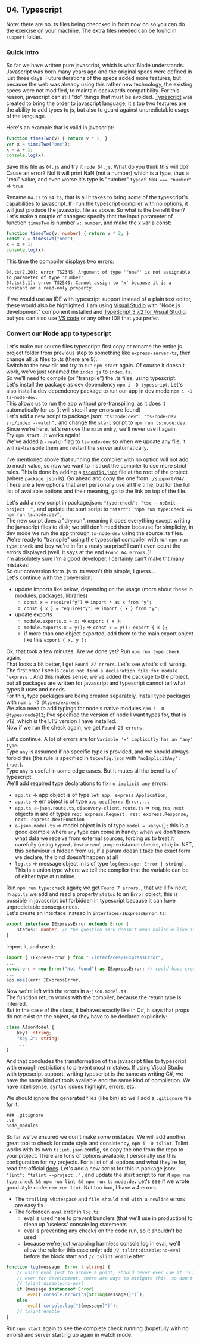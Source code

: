 ## 04. Typescript

Note: there are no .ts files being checcked in from now on so you can do the exercise on your machine. The extra files needed can be found in `support` folder.

### Quick intro

So far we have written pure javascript, which is what Node understands.
Javascript was born many years ago and the original specs were defined in just three days.
Future iterations of the specs added more features, but because the web was already using this rather new technology, the existing specs were not modified, to maintain backwards compatibility.
For this reason, javascript can still "do" things that must be avoided.
[Typescript](https://www.typescriptlang.org/) was created to bring the order to javascript language;
it's top two features are the ability to add types to js, but also to guard against unpredictable usage of the language.

Here's an example that is valid in javascript:

```javascript
function timesTwo(v) { return v * 2; }
var x = timesTwo("one");
x = x + 1;
console.log(x);
```

Save this file as `04.js` and try it `node 04.js`.
What do you think this will do? Cause an error? No! it will print NaN (not a number) which is a type, thus a "real" value, and even worse it's type is "number" `typeof NaN === "number"` => `true`.

Rename `04.js` to `04.ts`, that is all it takes to bring *some* of the typescript's capabilities to javascript.
If I run the typescript compiler with no options, it will just produce the javascript file as above.
So what is the benefit then? Let's make a couple of changes: specify that the input parameter of function `timesTwo` is number `v: number`, and make the x var a const:

```typescript
function timesTwo(v: number) { return v * 2; }
const x = timesTwo("one");
x = x + 1;
console.log(x);
```

This time the comppiler displays two errors:

```shell
04.ts(2,20): error TS2345: Argument of type '"one"' is not assignable to parameter of type 'number'.
04.ts(3,1): error TS2540: Cannot assign to 'x' because it is a constant or a read-only property.
```

If we would use aa IDE with typescript support instead of a plain text editor, these would also be highlighted.
I am using [Visual Studio](https://visualstudio.microsoft.com/downloads/) with "Node.js development" component installed and [TypeScript 3.7.2 for Visual Studio](https://www.typescriptlang.org/index.html#download-links),
but you can also use [VS code](https://code.visualstudio.com/) or any other IDE that you prefer.

### Convert our Node app to typescript

Let's make our source files typescript: first copy or rename the entire js project folder from previous step to something like `express-server-ts`, then change all .js files to .ts (there are 9).  
Switch to the new dir and try to run `npm start` again. Of course it doesn't work, we've just renamed the `index.js` to `index.ts`.  
So we'll need to compile (or "transpile") the .ts files, using typescript.  
Let's install the package as dev dependency `npm i -D typescript`.
Let's also install a dev dependency package to run our app in dev mode `npm i -D ts-node-dev`.  
This allows us to run the app without pre-transpiling, as it does it automatically for us (it will stop if any errors are found)  
Let's add a new script to package.json: `"ts:node:dev": "ts-node-dev src/index --watch",` and change the `start` script to `npm run ts:node:dev`.  
Since we're here, let's remove the `main` entry, we'll never use it again.  
Try `npm start`...it works again!  
We've added a `--watch` flag to `ts-node-dev` so when we update any file, it will re-transpile them and restart the server automatically.

I've mentioned above that running the compiler with no option will not add to much value, so now we want to instruct the compiler to use more strict rules.
This is done by adding a [`tsconfig.json`](https://www.typescriptlang.org/docs/handbook/tsconfig-json.html) file at the root of the project (where `package.json` is).
Go ahead and copy the one from `./support/04/`. There are a few options that are I personally use all the time, but for the full list of available options and their meaning, go to the link on top of the file.

Let's add a new script in package.json: `"type:check": "tsc --noEmit --project .",` and update the start script to `"start": "npm run type:check && npm run ts:node:dev",`  
The new script does a "dry run", meaning it does everything except writing the javascript files to disk; we still don't need them because for simplicity, in dev mode we run the app through `ts-node-dev` using the source .ts files.  
We're ready to "transpile" using the typescript comppiler with run `npm run type:check` and boy we're in for a nasty surprise! I can't even count the errors displayed (well, it says at the end `Found 64 errors.`)!  
I'm absolutely sure I'm a good developer, I certainly can't make tht many mistakes!  
So our conversion form .js to .ts wasn't this simple, I guess...  
Let's continue with the conversion:

- update imports like below, depending on the usage (more about these in [modules, packages, libraries](06-modules-packages-libraries.md))
  - `const x = require("y")` => `import * as x from "y";`
  - `const { x } = require("y")` => `import { x } from "y";`
- update exports
  - `module.exports.x = x;` => `export { x };`
  - `module.exports.x = y();` => `const x = y(); export { x };`
  - if more than one object exported, add them to the main export object like this `export { x, y };`

Ok, that took a few minutes. Are we done yet? Run `npm run type:check` again.  
That looks a bit better, I get `Found 27 errors`. Let's see what's still wrong.  
The first error I see is `Could not find a declaration file for module 'express'`. And this makes sense, we've added the package to the project, but all packages are written for javascript and typescript cannot tell what types it uses and needs.  
For this, type packages are being created separately. Install type packages with `npm i -D @types/express`.  
We also need to add typings for node's native modules `npm i -D @types/node@12`; I've specified the version of node I want types for, that is v12, which is the LTS version I have installed.  
Now if we run the check again, we get `Found 20 errors.`  

Let's continue. A lot of errors are for `Variable 'x' implicitly has an 'any' type`.  
Type `any` is assumed if no specific type is provided, and we should always forbid this (the rule is specified in `tsconfig.json` with `"noImplicitAny": true,`).  
Type `any` is useful in some edge cases. But it mutes all the benefits of typescript.  
We'll add required type declarations to fix `no implicit any` errors:

- `app.ts` => app object is of type `let app: express.Application;`
- `app.ts` => err object is of type `app.use((err: Error,...`
- `app.ts`, `a-json.route.ts`, `discovery-client.route.ts` => `req`, `res`, `next` objects in are of types `req: express.Request, res: express.Response, next: express.NextFunction`
- `a-json.model.ts` => model object in is of type `model = <any>{}`; this is a good example where `any` type can come in handy: when we don't know what data we receive from external sources, forcing us to treat it carefully (using `typeof`, `instanceof`, prop existance checks, etc); in .NET, this behaviour is hidden from us, if a param doesn't take the exact form we declare, the bind doesn't happen at all
- `log.ts` => message object in is of type `log(message: Error | string)`. This is a union type where we tell the compiler that the variable can be of either type at runtime.

Run `npm run type:check` again; we get `Found 7 errors.`, that we'll fix next.  
In `app.ts` we add and read a property `status` to an `Error` object;
this is possible in javascript but forbidden in typescript because it can have unpredictable consequences.  
Let's create an interface instead in `interfaces/IExpressError.ts`:

```typescript
export interface IExpressError extends Error {
    status?: number; // the question mark doesn't mean nullable like in .NET, it means it can be missing (not present at all)
}
```

import it, and use it:

```typescript
import { IExpressError } from "./interfaces/IExpressError";
...
const err = new Error("Not Found") as IExpressError; // could have created a full ExpressError class with a constructor to extend Error instead of the interface
...
app.use((err: IExpressError, ...
```

Now we're left with the errors in `a-json.model.ts`.  
The function return works with the compiler, because the return type is inferred.  
But in the case of the class, it behaves exactly like in C#, it says that props do not exist on the object, so they have to be declared explicitely:

```typescript
class AJsonModel {
    key1: string;
    "key 2": string;
    ...
}
```

And that concludes the transformation of the javascript files to typescript with enough restrictions to prevent most mistakes.
If using Visual Studio with typescript support, writing typescript is the same as writing C#, we have the same kind of tools available and the same kind of compilation. We have intellisense, syntax issues highlight, errors, etc.

We should ignore the generated files (like bin) so we'll add a `.gitignore` file for it.

```git
### .gitignore
.vs
node_modules
```

So far we've ensured we don't make *some* mistakes. We will add another great tool to check for code style and consistency, `npm i -D tslint`.
Tslint works with its own `tslint.json` config, so copy the one from the repo to your project. There are tons of options available, I personally use this configuration for my projects.
For a list of all options and what they're for, read the official [docs](https://palantir.github.io/tslint/rules/).
Let's add a new script for this in package.json: `"lint": "tslint --project .",` and update the start script to run it `npm run type:check && npm run lint && npm run ts:node:dev`
Let's see if we wrote good style code: `npm run lint`.
Not too bad, I have a 4 errors.

- The `trailing whitespace` and `file should end with a newline` errors are easy fix.
- The forbidden `eval` error in `log.ts`
  - eval is used here to prevent bundlers (that we'll use in production) to clean up 'useless' console.log statements
  - eval is preventing any checks on the code run, so it shouldn't be used
  - because we're just wrapping harmless console.log in eval, we'll allow the rule for this case only: add `// tslint:disable:no-eval` before the block start and `// tslint:enable` after

```typescript
function log(message: Error | string) {
    // using eval just to proove a point, should never ever use it in production
    // even for development, there are ways to mitigate this, so don't use it at all
    // tslint:disable:no-eval
    if (message instanceof Error)
        eval(`console.error("${String(message)}")`);
    else
        eval(`console.log("${message}")`);
    // tslint:enable
}
```

Run `npm start` again to see the complete check running (hopefully with no errors) and server starting up again in watch mode.
